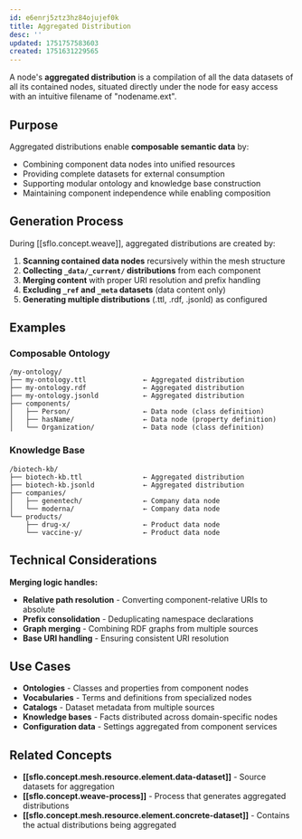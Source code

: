 ```yaml
---
id: e6enrj5ztz3hz84ojujef0k
title: Aggregated Distribution
desc: ''
updated: 1751757583603
created: 1751631229565
---
```


A node's **aggregated distribution** is a compilation of all the data datasets of all its contained nodes, situated directly under the node for easy access with an intuitive filename of "nodename.ext".

## Purpose

Aggregated distributions enable **composable semantic data** by:
- Combining component data nodes into unified resources
- Providing complete datasets for external consumption
- Supporting modular ontology and knowledge base construction
- Maintaining component independence while enabling composition

## Generation Process

During [[sflo.concept.weave]], aggregated distributions are created by:
1. **Scanning contained data nodes** recursively within the mesh structure
2. **Collecting `_data/_current/` distributions** from each component
3. **Merging content** with proper URI resolution and prefix handling
4. **Excluding `_ref` and `_meta` datasets** (data content only)
5. **Generating multiple distributions** (.ttl, .rdf, .jsonld) as configured

## Examples

### Composable Ontology
```
/my-ontology/
├── my-ontology.ttl              ← Aggregated distribution
├── my-ontology.rdf              ← Aggregated distribution  
├── my-ontology.jsonld           ← Aggregated distribution
├── components/
│   ├── Person/                  ← Data node (class definition)
│   ├── hasName/                 ← Data node (property definition)
│   └── Organization/            ← Data node (class definition)
```

### Knowledge Base
```
/biotech-kb/
├── biotech-kb.ttl               ← Aggregated distribution
├── biotech-kb.jsonld            ← Aggregated distribution
├── companies/
│   ├── genentech/               ← Company data node
│   └── moderna/                 ← Company data node
└── products/
    ├── drug-x/                  ← Product data node
    └── vaccine-y/               ← Product data node
```

## Technical Considerations

**Merging logic handles:**
- **Relative path resolution** - Converting component-relative URIs to absolute
- **Prefix consolidation** - Deduplicating namespace declarations
- **Graph merging** - Combining RDF graphs from multiple sources
- **Base URI handling** - Ensuring consistent URI resolution

## Use Cases

- **Ontologies** - Classes and properties from component nodes
- **Vocabularies** - Terms and definitions from specialized nodes  
- **Catalogs** - Dataset metadata from multiple sources
- **Knowledge bases** - Facts distributed across domain-specific nodes
- **Configuration data** - Settings aggregated from component services

## Related Concepts

- **[[sflo.concept.mesh.resource.element.data-dataset]]** - Source datasets for aggregation
- **[[sflo.concept.weave-process]]** - Process that generates aggregated distributions
- **[[sflo.concept.mesh.resource.element.concrete-dataset]]** - Contains the actual distributions being aggregated